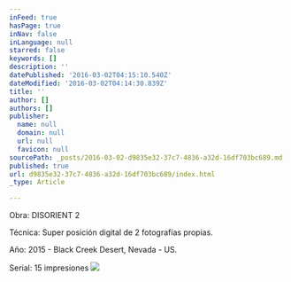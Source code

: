 ```yaml
---
inFeed: true
hasPage: true
inNav: false
inLanguage: null
starred: false
keywords: []
description: ''
datePublished: '2016-03-02T04:15:10.540Z'
dateModified: '2016-03-02T04:14:30.839Z'
title: ''
author: []
authors: []
publisher:
  name: null
  domain: null
  url: null
  favicon: null
sourcePath: _posts/2016-03-02-d9835e32-37c7-4836-a32d-16df703bc689.md
published: true
url: d9835e32-37c7-4836-a32d-16df703bc689/index.html
_type: Article

---
```

Obra:   DISORIENT 2               

Técnica: Super posición digital de 2 fotografías propias.

Año:   2015 - Black Creek Desert, Nevada - US.

Serial: 15 impresiones
![](https://the-grid-user-content.s3-us-west-2.amazonaws.com/7a6b628b-2276-4045-9ed8-391545af3740.jpg)